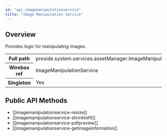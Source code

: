 ```yaml
---
id: "api-imagemanipulationservice"
title: "Image Manipulation Service"
---
```



## Overview




Provides logic for manipulating images.<div class="table-responsive"><table class="table table-condensed"><tr><th>Full path</th><td>preside.system.services.assetManager.ImageManipulationService</td></tr><tr><th>Wirebox ref</th><td>ImageManipulationService</td></tr><tr><th>Singleton</th><td>Yes</td></tr></table></div>

## Public API Methods

* [[imagemanipulationservice-resize]]
* [[imagemanipulationservice-shrinktofit]]
* [[imagemanipulationservice-pdfpreview]]
* [[imagemanipulationservice-getimageinformation]]